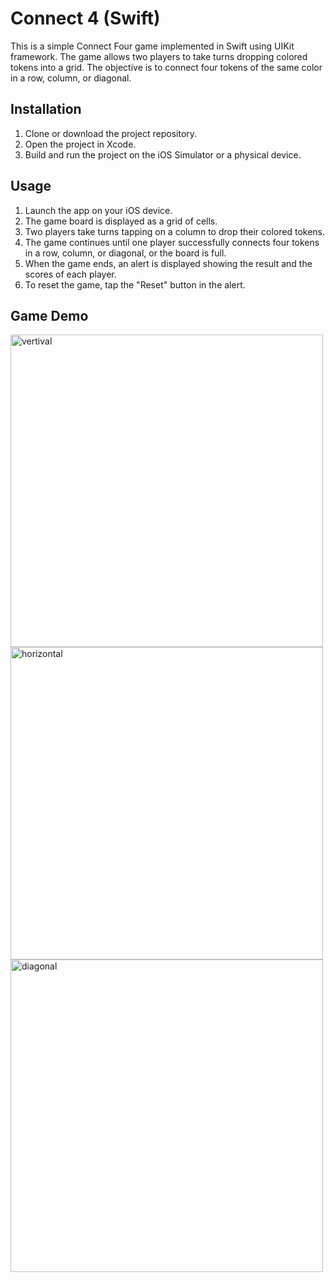 # Connect 4 (Swift)

This is a simple Connect Four game implemented in Swift using UIKit framework. The game allows two players to take turns dropping colored tokens into a grid. The objective is to connect four tokens of the same color in a row, column, or diagonal.

## Installation

1. Clone or download the project repository.
2. Open the project in Xcode.
3. Build and run the project on the iOS Simulator or a physical device.

## Usage

1. Launch the app on your iOS device.
2. The game board is displayed as a grid of cells.
3. Two players take turns tapping on a column to drop their colored tokens.
4. The game continues until one player successfully connects four tokens in a row, column, or diagonal, or the board is full.
5. When the game ends, an alert is displayed showing the result and the scores of each player.
6. To reset the game, tap the "Reset" button in the alert.

## Game Demo
<img src="./screens/vertical.gif" alt="vertival" title="Optional title" style="display: inline-block; margin: 0 auto; height: 500px"> <img src="screens/horizontal.gif" alt="horizontal" title="Optional title" style="display: inline-block; margin: 0 auto; height: 500px"> <img src="./screens/diagonal.gif" alt="diagonal" title="Optional title" style="display: inline-block; margin: 0 auto; height: 500px">
